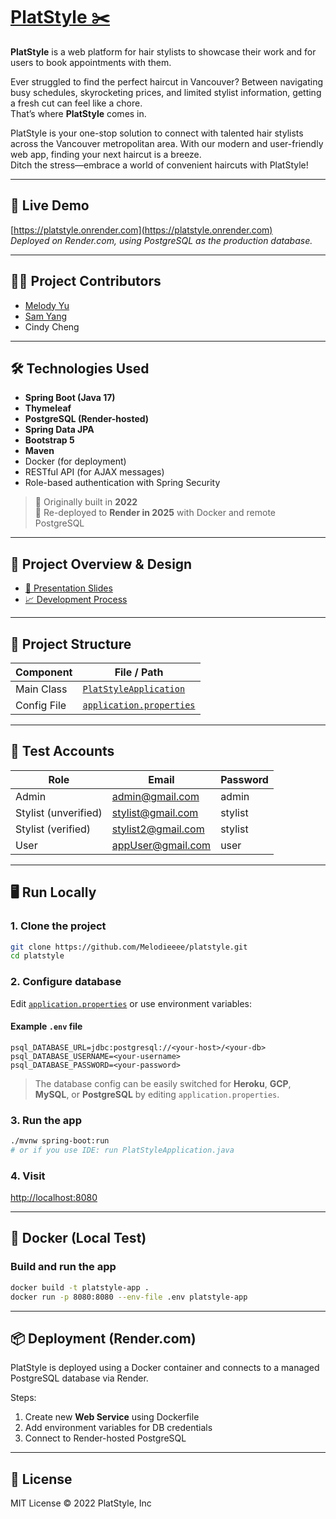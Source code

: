 
# [PlatStyle ✂️](https://github.com/Melodieeee/platstyle)

**PlatStyle** is a web platform for hair stylists to showcase their work and for users to book appointments with them.

Ever struggled to find the perfect haircut in Vancouver? Between navigating busy schedules, skyrocketing prices, and limited stylist information, getting a fresh cut can feel like a chore.  
That’s where **PlatStyle** comes in.

PlatStyle is your one-stop solution to connect with talented hair stylists across the Vancouver metropolitan area. With our modern and user-friendly web app, finding your next haircut is a breeze.  
Ditch the stress—embrace a world of convenient haircuts with PlatStyle!

---

## 🚀 Live Demo
[https://platstyle.onrender.com](https://platstyle.onrender.com)  
*Deployed on Render.com, using PostgreSQL as the production database.*

---

## 👩‍💻 Project Contributors
- [Melody Yu](https://github.com/Melodieeee)
- [Sam Yang](https://github.com/yangsam810)
- Cindy Cheng

---

## 🛠 Technologies Used
- **Spring Boot (Java 17)**
- **Thymeleaf**
- **PostgreSQL (Render-hosted)**
- **Spring Data JPA**
- **Bootstrap 5**
- **Maven**
- Docker (for deployment)
- RESTful API (for AJAX messages)
- Role-based authentication with Spring Security

> 📆 Originally built in **2022**  
> 🔁 Re-deployed to **Render in 2025** with Docker and remote PostgreSQL

---

## 🧠 Project Overview & Design

- [🧾 Presentation Slides](https://drive.google.com/file/d/1IwFl_pzz91TRSMje6nYe5vPOb6s-oW2g/view?usp=drive_link)
- [📈 Development Process](https://drive.google.com/file/d/1oFFzJpvxwpr-1g9H8S6yAxyiCOR_fKdW/view?usp=drive_link)

---

## 📁 Project Structure

| Component | File / Path |
|----------|-------------|
| Main Class | [`PlatStyleApplication`](src/main/java/com/example/platstyle/PlatStyleApplication.java) |
| Config File | [`application.properties`](src/main/resources/application.properties) |

---

## 🧪 Test Accounts

| Role   | Email                | Password |
|--------|----------------------|----------|
| Admin  | admin@gmail.com      | admin    |
| Stylist (unverified) | stylist@gmail.com    | stylist  |
| Stylist (verified)   | stylist2@gmail.com   | stylist  |
| User   | appUser@gmail.com    | user     |

---

## 🖥️ Run Locally

### 1. Clone the project

```bash
git clone https://github.com/Melodieeee/platstyle.git
cd platstyle
```

### 2. Configure database
Edit [`application.properties`](src/main/resources/application.properties) or use environment variables:

#### Example `.env` file
```
psql_DATABASE_URL=jdbc:postgresql://<your-host>/<your-db>
psql_DATABASE_USERNAME=<your-username>
psql_DATABASE_PASSWORD=<your-password>
```

> The database config can be easily switched for **Heroku**, **GCP**, **MySQL**, or **PostgreSQL** by editing `application.properties`.

### 3. Run the app
```bash
./mvnw spring-boot:run
# or if you use IDE: run PlatStyleApplication.java
```

### 4. Visit
[http://localhost:8080](http://localhost:8080)

---

## 🐳 Docker (Local Test)

### Build and run the app

```bash
docker build -t platstyle-app .
docker run -p 8080:8080 --env-file .env platstyle-app
```

---

## 📦 Deployment (Render.com)

PlatStyle is deployed using a Docker container and connects to a managed PostgreSQL database via Render.

Steps:
1. Create new **Web Service** using Dockerfile
2. Add environment variables for DB credentials
3. Connect to Render-hosted PostgreSQL

---

## 📎 License

MIT License © 2022 PlatStyle, Inc

